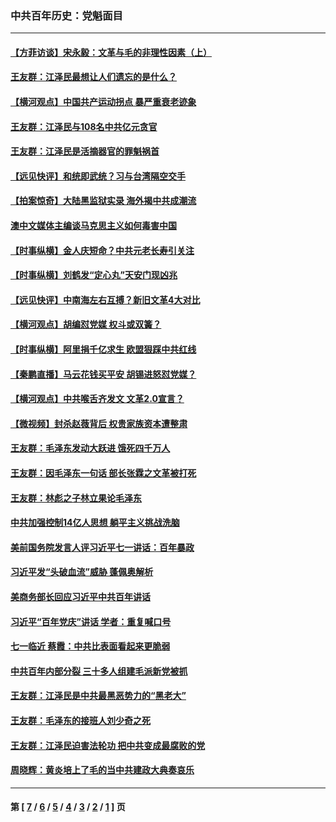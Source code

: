 ### 中共百年历史：党魁面目
---
#### [【方菲访谈】宋永毅：文革与毛的非理性因素（上）](../../pages/nf1176107/n13469956.md?06050430) 
#### [王友群：江泽民最想让人们遗忘的是什么？](../../pages/nf1176107/n13408949.md?06050430) 
#### [【横河观点】中国共产运动拐点 暴严重衰老迹象](../../pages/nf1176107/n13388333.md?06050430) 
#### [王友群：江泽民与108名中共亿元贪官](../../pages/nf1176107/n13352358.md?06050430) 
#### [王友群：江泽民是活摘器官的罪魁祸首](../../pages/nf1176107/n13336903.md?06050430) 
#### [【远见快评】和统即武统？习与台湾隔空交手](../../pages/nf1176107/n13297739.md?06050430) 
#### [【拍案惊奇】大陆黑监狱实录 海外揭中共成潮流](../../pages/nf1176107/n13288853.md?06050430) 
#### [澳中文媒体主编谈马克思主义如何毒害中国](../../pages/nf1176107/n13257387.md?06050430) 
#### [【时事纵横】金人庆短命？中共元老长寿引关注](../../pages/nf1176107/n13217934.md?06050430) 
#### [【时事纵横】刘鹤发“定心丸”天安门现凶兆](../../pages/nf1176107/n13215416.md?06050430) 
#### [【远见快评】中南海左右互搏？新旧文革4大对比](../../pages/nf1176107/n13214745.md?06050430) 
#### [【横河观点】胡编怼党媒 权斗或双簧？](../../pages/nf1176107/n13210864.md?06050430) 
#### [【时事纵横】阿里捐千亿求生 欧盟狠踩中共红线](../../pages/nf1176107/n13206431.md?06050430) 
#### [【秦鹏直播】马云花钱买平安 胡锡进怒怼党媒？](../../pages/nf1176107/n13206392.md?06050430) 
#### [【横河观点】中共喉舌齐发文 文革2.0宣言？](../../pages/nf1176107/n13201248.md?06050430) 
#### [【微视频】封杀赵薇背后 权贵家族资本遭整肃](../../pages/nf1176107/n13197798.md?06050430) 
#### [王友群：毛泽东发动大跃进 饿死四千万人](../../pages/nf1176107/n13177158.md?06050430) 
#### [王友群：因毛泽东一句话 部长张霖之文革被打死](../../pages/nf1176107/n13161711.md?06050430) 
#### [王友群：林彪之子林立果论毛泽东](../../pages/nf1176107/n13128622.md?06050430) 
#### [中共加强控制14亿人思想 躺平主义挑战洗脑](../../pages/nf1176107/n13094299.md?06050430) 
#### [美前国务院发言人评习近平七一讲话：百年暴政](../../pages/nf1176107/n13066986.md?06050430) 
#### [习近平发“头破血流”威胁 蓬佩奥解析](../../pages/nf1176107/n13063604.md?06050430) 
#### [美商务部长回应习近平中共百年讲话](../../pages/nf1176107/n13062903.md?06050430) 
#### [习近平“百年党庆”讲话 学者：重复喊口号](../../pages/nf1176107/n13061411.md?06050430) 
#### [七一临近 蔡霞：中共比表面看起来更脆弱](../../pages/nf1176107/n13056418.md?06050430) 
#### [中共百年内部分裂 三十多人组建毛派新党被抓](../../pages/nf1176107/n13044023.md?06050430) 
#### [王友群：江泽民是中共最黑恶势力的“黑老大”](../../pages/nf1176107/n13022180.md?06050430) 
#### [王友群：毛泽东的接班人刘少奇之死](../../pages/nf1176107/n12991772.md?06050430) 
#### [王友群：江泽民迫害法轮功 把中共变成最腐败的党](../../pages/nf1176107/n12947347.md?06050430) 
#### [周晓辉：黄炎培上了毛的当中共建政大典奏哀乐](../../pages/nf1176107/n12942780.md?06050430) 

---
#### 第 [ [7](./7.md?06050430) / [6](./6.md?06050430) / [5](./5.md?06050430) / [4](./4.md?06050430) / [3](./3.md?06050430) / [2](./2.md?06050430) / [1](./1.md?06050430) ] 页
